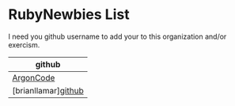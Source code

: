 RubyNewbies List
===========

I need you github username to add your to this organization and/or exercism.

|github|
|--------|
|[ArgonCode](http://github.com/ArgonCode)|
|[brianllamar][github](http://github.com/brianllamar)|

